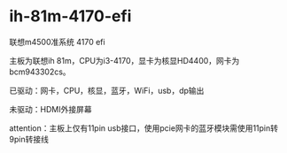 # ih-81m-4170-efi

联想m4500准系统 4170 efi

主板为联想ih 81m，CPU为i3-4170，显卡为核显HD4400，网卡为bcm943302cs。

已驱动：网卡，CPU，核显，蓝牙，WiFi，usb，dp输出

未驱动：HDMI外接屏幕

attention：主板上仅有11pin usb接口，使用pcie网卡的蓝牙模块需使用11pin转9pin转接线
